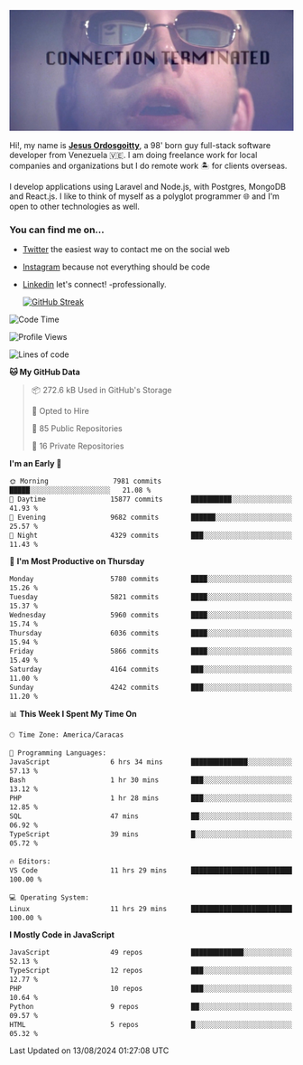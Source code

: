 ![hackers movie reference](./disconnected.jpg)

Hi!, my name is [**Jesus Ordosgoitty**](https://jodaz.dev), a 98' born guy full-stack software developer from Venezuela 🇻🇪. I am doing freelance work for local companies and organizations but I do remote work 🏝️ for clients overseas. 

I develop applications using Laravel and Node.js, with Postgres, MongoDB and React.js. I like to think of myself as a polyglot programmer 🌐 and I'm open to other technologies as well.

### You can find me on...

- [Twitter](https://twitter.com/jodaz_) the easiest way to contact me on the social web
- [Instagram](https://instagram.com/jodaz_) because not everything should be code
- [Linkedin](https://linkedin.com/in/jodaz) let's connect! -professionally.


    [![GitHub Streak](https://streak-stats.demolab.com?user=jodaz&theme=tokyonight)](https://git.io/streak-stats)

<!--START_SECTION:waka-->
![Code Time](http://img.shields.io/badge/Code%20Time-6%2C689%20hrs%2042%20mins-blue)

![Profile Views](http://img.shields.io/badge/Profile%20Views-0-blue)

![Lines of code](https://img.shields.io/badge/From%20Hello%20World%20I%27ve%20Written-82.7%20million%20lines%20of%20code-blue)

**🐱 My GitHub Data** 

> 📦 272.6 kB Used in GitHub's Storage 
 > 
> 💼 Opted to Hire
 > 
> 📜 85 Public Repositories 
 > 
> 🔑 16 Private Repositories 
 > 
**I'm an Early 🐤** 

```text
🌞 Morning                7981 commits        █████░░░░░░░░░░░░░░░░░░░░   21.08 % 
🌆 Daytime                15877 commits       ██████████░░░░░░░░░░░░░░░   41.93 % 
🌃 Evening                9682 commits        ██████░░░░░░░░░░░░░░░░░░░   25.57 % 
🌙 Night                  4329 commits        ███░░░░░░░░░░░░░░░░░░░░░░   11.43 % 
```
📅 **I'm Most Productive on Thursday** 

```text
Monday                   5780 commits        ████░░░░░░░░░░░░░░░░░░░░░   15.26 % 
Tuesday                  5821 commits        ████░░░░░░░░░░░░░░░░░░░░░   15.37 % 
Wednesday                5960 commits        ████░░░░░░░░░░░░░░░░░░░░░   15.74 % 
Thursday                 6036 commits        ████░░░░░░░░░░░░░░░░░░░░░   15.94 % 
Friday                   5866 commits        ████░░░░░░░░░░░░░░░░░░░░░   15.49 % 
Saturday                 4164 commits        ███░░░░░░░░░░░░░░░░░░░░░░   11.00 % 
Sunday                   4242 commits        ███░░░░░░░░░░░░░░░░░░░░░░   11.20 % 
```


📊 **This Week I Spent My Time On** 

```text
🕑︎ Time Zone: America/Caracas

💬 Programming Languages: 
JavaScript               6 hrs 34 mins       ██████████████░░░░░░░░░░░   57.13 % 
Bash                     1 hr 30 mins        ███░░░░░░░░░░░░░░░░░░░░░░   13.12 % 
PHP                      1 hr 28 mins        ███░░░░░░░░░░░░░░░░░░░░░░   12.85 % 
SQL                      47 mins             ██░░░░░░░░░░░░░░░░░░░░░░░   06.92 % 
TypeScript               39 mins             █░░░░░░░░░░░░░░░░░░░░░░░░   05.72 % 

🔥 Editors: 
VS Code                  11 hrs 29 mins      █████████████████████████   100.00 % 

💻 Operating System: 
Linux                    11 hrs 29 mins      █████████████████████████   100.00 % 
```

**I Mostly Code in JavaScript** 

```text
JavaScript               49 repos            █████████████░░░░░░░░░░░░   52.13 % 
TypeScript               12 repos            ███░░░░░░░░░░░░░░░░░░░░░░   12.77 % 
PHP                      10 repos            ███░░░░░░░░░░░░░░░░░░░░░░   10.64 % 
Python                   9 repos             ██░░░░░░░░░░░░░░░░░░░░░░░   09.57 % 
HTML                     5 repos             █░░░░░░░░░░░░░░░░░░░░░░░░   05.32 % 
```




 Last Updated on 13/08/2024 01:27:08 UTC
<!--END_SECTION:waka-->
